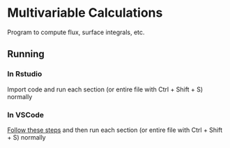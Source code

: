 # Multivariable Calculations
Program to compute flux, surface integrals, etc.
## Running
### In Rstudio
Import code and run each section (or entire file with Ctrl + Shift + S) normally
### In VSCode
[Follow these steps](https://code.visualstudio.com/docs/languages/r) and then run each section
(or entire file with Ctrl + Shift + S) normally